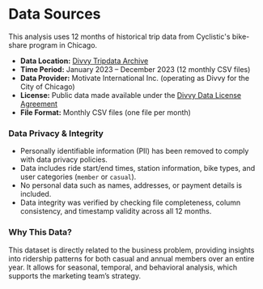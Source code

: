 # Data Sources

This analysis uses 12 months of historical trip data from Cyclistic's bike-share program in Chicago.

- **Data Location:** [Divvy Tripdata Archive](https://divvy-tripdata.s3.amazonaws.com/index.html)
- **Time Period:** January 2023 – December 2023 (12 monthly CSV files)
- **Data Provider:** Motivate International Inc. (operating as Divvy for the City of Chicago)
- **License:** Public data made available under the [Divvy Data License Agreement](https://www.divvybikes.com/data-license-agreement)
- **File Format:** Monthly CSV files (one file per month)

### Data Privacy & Integrity

- Personally identifiable information (PII) has been removed to comply with data privacy policies.
- Data includes ride start/end times, station information, bike types, and user categories (`member` or `casual`).
- No personal data such as names, addresses, or payment details is included.
- Data integrity was verified by checking file completeness, column consistency, and timestamp validity across all 12 months.

### Why This Data?

This dataset is directly related to the business problem, providing insights into ridership patterns for both casual and annual members over an entire year. It allows for seasonal, temporal, and behavioral analysis, which supports the marketing team’s strategy.
